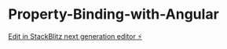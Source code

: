 # Property-Binding-with-Angular

[Edit in StackBlitz next generation editor ⚡️](https://stackblitz.com/~/github.com/edwardgazitonline/Property-Binding-with-Angular)